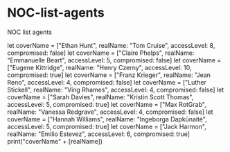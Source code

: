 # NOC-list-agents
NOC list agents

let coverName = ["Ethan Hunt", realName: "Tom Cruise", accessLevel: 8, compromised: false]
let coverName = ["Claire Phelps", realName: "Emmanuelle Beart", accessLevel: 5, compromised: false]
let coverName = ["Eugene Kittridge", realName: "Henry Czerny", accessLevel: 10, compromised: true]
let coverName = ["Franz Krieger", realName: "Jean Reno", accessLevel: 4, compromised: false]
let coverName = ["Luther Stickell", realName: "Ving Rhames", accessLevel: 4, compromised: false]
let coverName = ["Sarah Davies", realName: "Kristin Scott Thomas", accessLevel: 5, compromised: true]
let coverName = ["Max RotGrab", realName: "Vanessa Redgrave", accessLevel: 4, compromised: false]
let coverName = ["Hannah Williams", realName: "Ingeborga Dapkūnaitė", accessLevel: 5, compromised: true]
let coverName = ["Jack Harmon", realName: "Emilio Estevez", accessLevel: 6, compromised: true]
print("coverName" + [realName])


